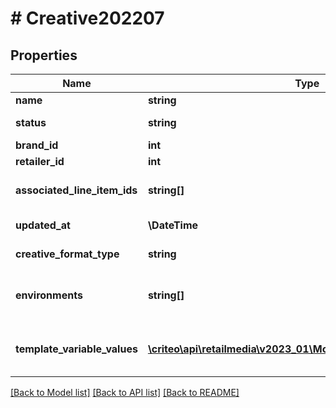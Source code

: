 # # Creative202207

## Properties

Name | Type | Description | Notes
------------ | ------------- | ------------- | -------------
**name** | **string** | Name |
**status** | **string** | Creative Status |
**brand_id** | **int** | Brand Id | [optional]
**retailer_id** | **int** | Retailer Id |
**associated_line_item_ids** | **string[]** | Associated Line Item Ids | [optional]
**updated_at** | **\DateTime** | Updated at time | [optional]
**creative_format_type** | **string** | Creative format type |
**environments** | **string[]** | Environment type (e.g. mobile, web, app) |
**template_variable_values** | [**\criteo\api\retailmedia\v2023_01\Model\TemplateVariableValue[]**](TemplateVariableValue.md) | The template chosen values |

[[Back to Model list]](../../README.md#models) [[Back to API list]](../../README.md#endpoints) [[Back to README]](../../README.md)
